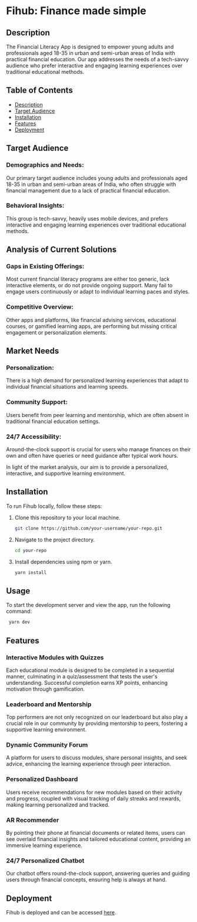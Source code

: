 # Fihub: Finance made simple

## Description
The Financial Literacy App is designed to empower young adults and professionals aged 18-35 in urban and semi-urban areas of India
with practical financial education. Our app addresses the needs of a tech-savvy audience who prefer interactive and engaging learning
experiences over traditional educational methods.

## Table of Contents

- [Description](#description)
- [Target Audience](#target-audience)
- [Installation](#installation)
- [Features](#features)
- [Deployment](#deployment)

## Target Audience
### Demographics and Needs:
Our primary target audience includes young adults and professionals aged 18-35 in urban and semi-urban areas of India, who often struggle with financial management due to a lack of practical financial education.

### Behavioral Insights:
This group is tech-savvy, heavily uses mobile devices, and prefers interactive and engaging learning experiences over traditional educational methods.

## Analysis of Current Solutions

### Gaps in Existing Offerings:
Most current financial literacy programs are either too generic, lack interactive elements, or do not provide ongoing support. Many fail to engage users continuously or adapt to individual learning paces and styles.

### Competitive Overview:
Other apps and platforms, like financial advising services, educational courses, or gamified learning apps, are performing but missing critical engagement or personalization elements.

## Market Needs

### Personalization:
There is a high demand for personalized learning experiences that adapt to individual financial situations and learning speeds.

### Community Support:
Users benefit from peer learning and mentorship, which are often absent in traditional financial education settings.

### 24/7 Accessibility:
Around-the-clock support is crucial for users who manage finances on their own and often have queries or need guidance after typical work hours.

In light of the market analysis, our aim is to provide a personalized, interactive, and supportive learning environment.

## Installation

To run Fihub locally, follow these steps:

1. Clone this repository to your local machine.

    ```bash
    git clone https://github.com/your-username/your-repo.git
    ```

2. Navigate to the project directory.

    ```bash
    cd your-repo
    ```

3. Install dependencies using npm or yarn.

    ```bash
    yarn install
    ```

## Usage

To start the development server and view the app, run the following command:

```bash
 yarn dev
```
## Features

### Interactive Modules with Quizzes
Each educational module is designed to be completed in a sequential manner, culminating in a quiz/assessment that tests the user's understanding. Successful completion earns XP points, enhancing motivation through gamification.

### Leaderboard and Mentorship
Top performers are not only recognized on our leaderboard but also play a crucial role in our community by providing mentorship to peers, fostering a supportive learning environment.

### Dynamic Community Forum
A platform for users to discuss modules, share personal insights, and seek advice, enhancing the learning experience through peer interaction.

### Personalized Dashboard
Users receive recommendations for new modules based on their activity and progress, coupled with visual tracking of daily streaks and rewards, making learning personalized and tracked.

### AR Recommender
By pointing their phone at financial documents or related items, users can see overlaid financial insights and tailored educational content, providing an immersive learning experience.

### 24/7 Personalized Chatbot
Our chatbot offers round-the-clock support, answering queries and guiding users through financial concepts, ensuring help is always at hand.

## Deployment

Fihub is deployed and can be accessed [here](https://fihub.vercel.app/).

